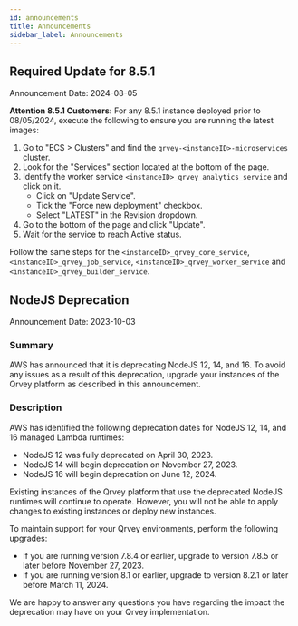 ```yaml
---
id: announcements
title: Announcements
sidebar_label: Announcements
---
```



## Required Update for 8.5.1

Announcement Date: 2024-08-05

**Attention 8.5.1 Customers:** For any 8.5.1 instance deployed prior to 08/05/2024, execute the following to ensure you are running the latest images:

1. Go to "ECS > Clusters" and find the `qrvey-<instanceID>-microservices` cluster.
2. Look for the "Services" section located at the bottom of the page.
3. Identify the worker service `<instanceID>_qrvey_analytics_service` and click on it.
    - Click on "Update Service".
    - Tick the "Force new deployment" checkbox.
    - Select "LATEST" in the Revision dropdown.
4. Go to the bottom of the page and click "Update".
5. Wait for the service to reach Active status.

Follow the same steps for the `<instanceID>_qrvey_core_service`, `<instanceID>_qrvey_job_service`, `<instanceID>_qrvey_worker_service` and `<instanceID>_qrvey_builder_service`.

## NodeJS Deprecation

Announcement Date: 2023-10-03

### Summary
AWS has announced that it is deprecating NodeJS 12, 14, and 16. To avoid any issues as a result of this deprecation, upgrade your instances of the Qrvey platform as described in this announcement. 

### Description
AWS has identified the following deprecation dates for NodeJS 12, 14, and 16 managed Lambda runtimes:
* NodeJS 12 was fully deprecated on April 30, 2023.
* NodeJS 14 will begin deprecation on November 27, 2023.
* NodeJS 16 will begin deprecation on June 12, 2024.

Existing instances of the Qrvey platform that use the deprecated NodeJS runtimes will continue to operate. However, you will not be able to apply changes to existing instances or deploy new instances. 

To maintain support for your Qrvey environments, perform the following upgrades:
* If you are running version 7.8.4 or earlier, upgrade to version 7.8.5 or later before November 27, 2023.
* If you are running version 8.1 or earlier, upgrade to version 8.2.1 or later before March 11, 2024.

We are happy to answer any questions you have regarding the impact the deprecation may have on your Qrvey implementation.
